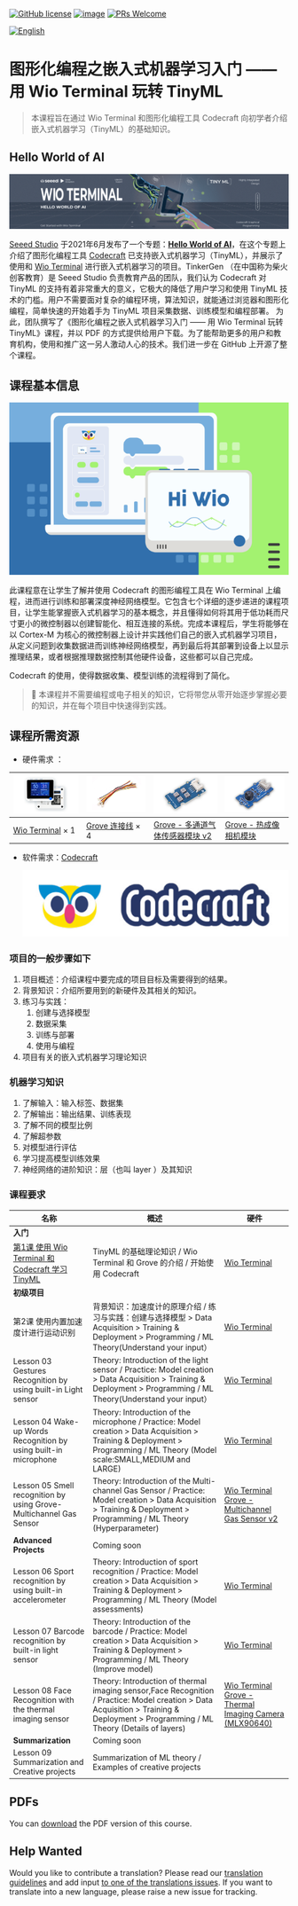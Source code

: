 [![GitHub license](https://img.shields.io/github/license/microsoft/ML-For-Beginners.svg)](https://github.com/No-code-Programming-to-Get-Started-with-TinyML/blob/master/LICENSE)
[![image](https://img.shields.io/badge/build-Codecraft-%233E9EF9)](https://ide.tinkergen.com/)
[![PRs Welcome](https://img.shields.io/badge/PRs-welcome-brightgreen.svg?style=flat-square)](http://makeapullrequest.com)

[![English](https://img.shields.io/badge/-English-red)](../README.md)

# 图形化编程之嵌入式机器学习入门 —— 用 Wio Terminal 玩转 TinyML

> 本课程旨在通过 Wio Terminal 和图形化编程工具 Codecraft 向初学者介绍嵌入式机器学习（TinyML）的基础知识。

## Hello World of AI

[![Hello World of AI](../images/Hello-World-Of-AI-title.png)](https://www.seeedstudio.com/wio-terminal-tinyml.html)

[Seeed Studio](https://www.seeedstudio.com/) 于2021年6月发布了一个专题：**[Hello World of AI](https://www.seeedstudio.com/wio-terminal-tinyml.html)**，在这个专题上介绍了图形化编程工具 [Codecraft](https://ide.tinkergen.com/https:/) 已支持嵌入式机器学习（TinyML），并展示了使用和  [Wio Terminal](https://www.seeedstudio.com/Wio-Terminal-p-4509.htmlhttps:/) 进行嵌入式机器学习的项目。TinkerGen （在中国称为柴火创客教育）是 Seeed Studio 负责教育产品的团队，我们认为 Codecraft 对 TinyML 的支持有着非常重大的意义，它极大的降低了用户学习和使用 TinyML 技术的门槛。用户不需要面对复杂的编程环境，算法知识，就能通过浏览器和图形化编程，简单快速的开始着手为 TinyML 项目采集数据、训练模型和编程部署。
为此，团队撰写了《图形化编程之嵌入式机器学习入门 —— 用 Wio Terminal 玩转 TinyML》课程，并以 PDF 的方式提供给用户下载。为了能帮助更多的用户和教育机构，使用和推广这一另人激动人心的技术。我们进一步在 GitHub 上开源了整个课程。

## 课程基本信息

![图形化编程之嵌入式机器学习入门](../images/No-code-Programming-to-Get-Started-with-TinyML-title.png)

此课程意在让学生了解并使用 Codecraft 的图形编程工具在 Wio Terminal 上编程，进而进行训练和部署深度神经网络模型。它包含七个详细的逐步递进的课程项目，让学生能掌握嵌入式机器学习的基本概念，并且懂得如何将其用于低功耗而尺寸更小的微控制器以创建智能化、相互连接的系统。完成本课程后，学生将能够在以 Cortex-M  为核心的微控制器上设计并实践他们自己的嵌入式机器学习项目，从定义问题到收集数据进而训练神经网络模型，再到最后将其部署到设备上以显示推理结果，或者根据推理数据控制其他硬件设备，这些都可以自己完成。

Codecraft 的使用，使得数据收集、模型训练的流程得到了简化。

> 👀️ 本课程并不需要编程或电子相关的知识，它将带您从零开始逐步掌握必要的知识，并在每个项目中快速得到实践。

## 课程所需资源

* 硬件需求 ：

| ![Wio Terminal ](../images/Wio-Terminal.png)                                           | ![Grove 连接线](../images/Grove-Cable.png)                                                                                    | ![Grove - 多通道气体传感器模块 v2](../images/Grove-Multichannel-Gas-Sensor.png)                                                            | ![Grove - 热成像相机模块](../images/Grove-Thermal-Imaging-Camera.png)                                                                             |
| :-------------------------------------------------------------------------- | ------------------------------------------------------------------------------------------------------------------- | ------------------------------------------------------------------------------------------------------------- | ----------------------------------------------------------------------------------------------------------------------------- |
| [Wio Terminal](https://www.seeedstudio.com/Wio-Terminal-p-4509.html) × 1 | [Grove 连接线](https://www.seeedstudio.com/Grove-Universal-4-Pin-20cm-Unbuckled-Cable-5-PCs-Pack-p-749.html) × 4 | [Grove - 多通道气体传感器模块 v2](https://www.seeedstudio.com/Grove-Multichannel-Gas-Sensor-v2-p-4569.html) | [Grove - 热成像相机模块](https://www.seeedstudio.com/Grove-Thermal-Imaging-Camera-IR-Array-MLX90640-110-degree-p-4334.html) |

* 软件需求：[Codecraft](https://ide.tinkergen.com)

  ![Codecraft logo](../images/Codecraft-logo.png)

### 项目的一般步骤如下

1. 项目概述：介绍课程中要完成的项目目标及需要得到的结果。
2. 背景知识：介绍所要用到的新硬件及其相关的知识。
3. 练习与实践：
   1. 创建与选择模型
   2. 数据采集
   3. 训练与部署
   4. 使用与编程
4. 项目有关的嵌入式机器学习理论知识

### 机器学习知识

1. 了解输入：输入标签、数据集
2. 了解输出：输出结果、训练表现
3. 了解不同的模型比例
4. 了解超参数
5. 对模型进行评估
6. 学习提高模型训练效果
7. 神经网络的进阶知识：层（也叫 layer ）及其知识

### 课程要求

| 名称                                                                                                                     | 概述                                                                                                                                                                                | 硬件                                                                                                                                                                                                                |
| -------------------------------------------------------------------------------------------------------------------------- | ------------------------------------------------------------------------------------------------------------------------------------------------------------------------------------- | --------------------------------------------------------------------------------------------------------------------------------------------------------------------------------------------------------------------- |
| **入门**                                                                                                                 |                                                                                                                                                                                     |                                                                                                                                                                                                                     |
| [第1课 使用 Wio Terminal 和 Codecraft 学习 TinyML](../Lesson-01/translations/README.zh-cn.md) | TinyML 的基础理论知识 / Wio Terminal 和 Grove 的介绍 / 开始使用 Codecraft                                                                                                           | [Wio Terminal](https://www.seeedstudio.com/Wio-Terminal-p-4509.html)                                                                                                                                                |
| **初级项目**                                                                                                             |                                                                                                                                                                                     |                                                                                                                                                                                                                     |
| 第2课 使用内置加速度计进行运动识别                                                                                       | 背景知识：加速度计的原理介绍 / 练习与实践：创建与选择模型 > Data Acquisition > Training & Deployment > Programming / ML Theory(Understand your input）                                                            | [Wio Terminal](https://www.seeedstudio.com/Wio-Terminal-p-4509.html)                                                                                                                                                |
| Lesson 03 Gestures Recognition by using built-in Light sensor                                                            | Theory: Introduction of the light sensor / Practice: Model creation > Data Acquisition > Training & Deployment > Programming / ML Theory(Understand your input）                    | [Wio Terminal](https://www.seeedstudio.com/Wio-Terminal-p-4509.html)                                                                                                                                                |
| Lesson 04 Wake-up Words Recognition by using built-in microphone                                                         | Theory: Introduction of the microphone / Practice: Model creation > Data Acquisition > Training & Deployment > Programming / ML Theory (Model scale:SMALL,MEDIUM and LARGE)         | [Wio Terminal](https://www.seeedstudio.com/Wio-Terminal-p-4509.html)                                                                                                                                                |
| Lesson 05 Smell recognition by using Grove-Multichannel Gas Sensor                                                       | Theory: Introduction of the Multi-channel Gas Sensor / Practice: Model creation > Data Acquisition > Training & Deployment > Programming / ML Theory (Hyperparameter)               | [Wio Terminal](https://www.seeedstudio.com/Wio-Terminal-p-4509.html) [Grove - Multichannel Gas Sensor v2](https://www.seeedstudio.com/Grove-Multichannel-Gas-Sensor-v2-p-4569.html)                                 |
| **Advanced Projects**                                                                                                    | Coming soon                                                                                                                                                                         |                                                                                                                                                                                                                     |
| Lesson 06 Sport recognition by using built-in accelerometer                                                              | Theory: Introduction of sport recognition / Practice: Model creation > Data Acquisition > Training & Deployment > Programming / ML Theory (Model assessments)                       | [Wio Terminal](https://www.seeedstudio.com/Wio-Terminal-p-4509.html)                                                                                                                                                |
| Lesson 07 Barcode recognition by built-in light sensor                                                                   | Theory: Introduction of the barcode / Practice: Model creation > Data Acquisition > Training & Deployment > Programming / ML Theory (Improve model)                                 | [Wio Terminal](https://www.seeedstudio.com/Wio-Terminal-p-4509.html)                                                                                                                                                |
| Lesson 08 Face Recognition with the thermal imaging sensor                                                               | Theory: Introduction of thermal imaging sensor,Face Recognition / Practice: Model creation > Data Acquisition > Training & Deployment > Programming / ML Theory (Details of layers) | [Wio Terminal](https://www.seeedstudio.com/Wio-Terminal-p-4509.html) [Grove - Thermal Imaging Camera (MLX90640)](https://www.seeedstudio.com/Grove-Thermal-Imaging-Camera-IR-Array-MLX90640-110-degree-p-4334.html) |
| **Summarization**                                                                                                        | Coming soon                                                                                                                                                                         |                                                                                                                                                                                                                     |
| Lesson 09 Summarization and Creative projects                                                                            | Summarization of ML theory / Examples of creative projects                                                                                                                          |                                                                                                                                                                                                                    |

## PDFs

You can [download](./pdf/No-code_Programming_to_Get_Started_with_TinyML.pdf) the PDF version of this course.

## Help Wanted

Would you like to contribute a translation? Please read our [translation guidelines](TRANSLATIONS.md) and add input [to one of the translations issues](https://github.com/microsoft/IoT-For-Beginners/issues?q=is%3Aissue+is%3Aopen+label%3Atranslation). If you want to translate into a new language, please raise a new issue for tracking.
